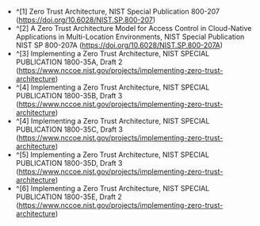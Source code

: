 
- ^[1] Zero Trust Architecture, NIST Special Publication 800-207 (https://doi.org/10.6028/NIST.SP.800-207)
- ^[2] A Zero Trust Architecture Model for Access Control in Cloud-Native Applications in Multi-Location Environments, NIST Special Publication NIST SP 800-207A (https://doi.org/10.6028/NIST.SP.800-207A)
- ^[3] Implementing a Zero Trust Architecture, NIST SPECIAL PUBLICATION 1800-35A, Draft 2 (https://www.nccoe.nist.gov/projects/implementing-zero-trust-architecture)
- ^[4] Implementing a Zero Trust Architecture, NIST SPECIAL PUBLICATION 1800-35B, Draft 3 (https://www.nccoe.nist.gov/projects/implementing-zero-trust-architecture)
- ^[4] Implementing a Zero Trust Architecture, NIST SPECIAL PUBLICATION 1800-35C, Draft 3 (https://www.nccoe.nist.gov/projects/implementing-zero-trust-architecture)
- ^[5] Implementing a Zero Trust Architecture, NIST SPECIAL PUBLICATION 1800-35D, Draft 3 (https://www.nccoe.nist.gov/projects/implementing-zero-trust-architecture)
- ^[6] Implementing a Zero Trust Architecture, NIST SPECIAL PUBLICATION 1800-35E, Draft 2 (https://www.nccoe.nist.gov/projects/implementing-zero-trust-architecture)
